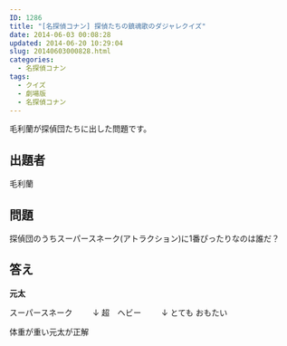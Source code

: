 ```yaml
---
ID: 1286
title: "[名探偵コナン] 探偵たちの鎮魂歌のダジャレクイズ"
date: 2014-06-03 00:08:28
updated: 2014-06-20 10:29:04
slug: 20140603000828.html
categories:
  - 名探偵コナン
tags:
  - クイズ
  - 劇場版
  - 名探偵コナン
---
```


毛利蘭が探偵団たちに出した問題です。

<!--more-->
<h2>出題者</h2>
毛利蘭

<h2>問題</h2>
探偵団のうちスーパースネーク(アトラクション)に1番ぴったりなのは誰だ？

<h2>答え</h2>
<strong>元太</strong>

スーパースネーク
　　 ↓
超　ヘビー
　　 ↓
とても おもたい

体重が重い元太が正解
